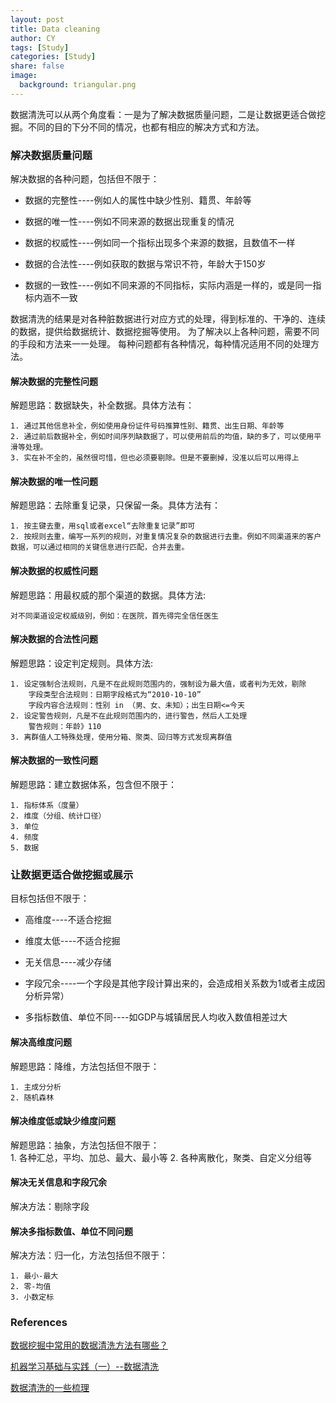 ```yaml
---
layout: post
title: Data cleaning 
author: CY
tags: [Study]
categories: [Study]
share: false
image:
  background: triangular.png
---
```




数据清洗可以从两个角度看：一是为了解决数据质量问题，二是让数据更适合做挖掘。不同的目的下分不同的情况，也都有相应的解决方式和方法。

### 解决数据质量问题

解决数据的各种问题，包括但不限于：

+ 数据的完整性----例如人的属性中缺少性别、籍贯、年龄等    

+ 数据的唯一性----例如不同来源的数据出现重复的情况      

+ 数据的权威性----例如同一个指标出现多个来源的数据，且数值不一样      

+ 数据的合法性----例如获取的数据与常识不符，年龄大于150岁      

+ 数据的一致性----例如不同来源的不同指标，实际内涵是一样的，或是同一指标内涵不一致 


数据清洗的结果是对各种脏数据进行对应方式的处理，得到标准的、干净的、连续的数据，提供给数据统计、数据挖掘等使用。 为了解决以上各种问题，需要不同的手段和方法来一一处理。 每种问题都有各种情况，每种情况适用不同的处理方法。

#### 解决数据的完整性问题

解题思路：数据缺失，补全数据。具体方法有：

	1. 通过其他信息补全，例如使用身份证件号码推算性别、籍贯、出生日期、年龄等
	2. 通过前后数据补全，例如时间序列缺数据了，可以使用前后的均值，缺的多了，可以使用平滑等处理。
	3. 实在补不全的，虽然很可惜，但也必须要剔除。但是不要删掉，没准以后可以用得上

#### 解决数据的唯一性问题

解题思路：去除重复记录，只保留一条。具体方法有：

	1. 按主键去重，用sql或者excel“去除重复记录”即可
	2. 按规则去重，编写一系列的规则，对重复情况复杂的数据进行去重。例如不同渠道来的客户数据，可以通过相同的关键信息进行匹配，合并去重。

#### 解决数据的权威性问题

解题思路：用最权威的那个渠道的数据。具体方法:

	对不同渠道设定权威级别，例如：在医院，首先得完全信任医生

#### 解决数据的合法性问题

解题思路：设定判定规则。具体方法:

	1. 设定强制合法规则，凡是不在此规则范围内的，强制设为最大值，或者判为无效，剔除
		字段类型合法规则：日期字段格式为“2010-10-10”
		字段内容合法规则：性别 in （男、女、未知）；出生日期<=今天
	2. 设定警告规则，凡是不在此规则范围内的，进行警告，然后人工处理
		警告规则：年龄》110
	3. 离群值人工特殊处理，使用分箱、聚类、回归等方式发现离群值

#### 解决数据的一致性问题

解题思路：建立数据体系，包含但不限于：

	1. 指标体系（度量）
	2. 维度（分组、统计口径）
	3. 单位
	4. 频度
	5. 数据

### 让数据更适合做挖掘或展示

目标包括但不限于：

+ 高维度----不适合挖掘

+ 维度太低----不适合挖掘

+ 无关信息----减少存储

+ 字段冗余----一个字段是其他字段计算出来的，会造成相关系数为1或者主成因分析异常）

+ 多指标数值、单位不同----如GDP与城镇居民人均收入数值相差过大

#### 解决高维度问题

解题思路：降维，方法包括但不限于：

	1. 主成分分析
	2. 随机森林

#### 解决维度低或缺少维度问题

解题思路：抽象，方法包括但不限于：
​	
	1. 各种汇总，平均、加总、最大、最小等
	2. 各种离散化，聚类、自定义分组等

#### 解决无关信息和字段冗余

解决方法：剔除字段

#### 解决多指标数值、单位不同问题

解决方法：归一化，方法包括但不限于：

	1. 最小-最大
	2. 零-均值
	3. 小数定标

### References 

[数据挖掘中常用的数据清洗方法有哪些？](https://www.zhihu.com/question/22077960)   

[机器学习基础与实践（一）--数据清洗](http://www.cnblogs.com/charlotte77/p/5606926.html)

[数据清洗的一些梳理](http://www.raincent.com/content-85-6046-1.html%E2%80%8B)